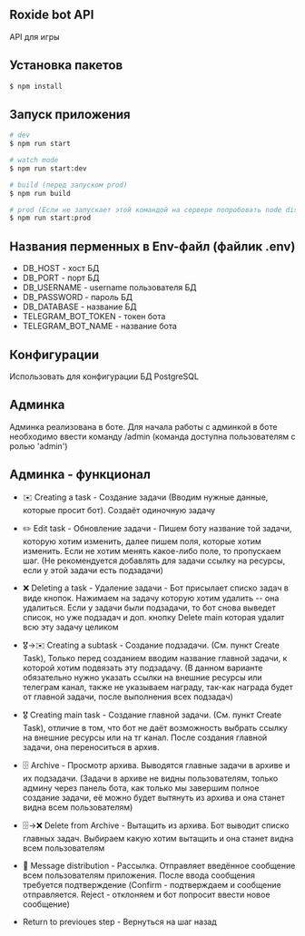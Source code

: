 ## Roxide bot API

API для игры

## Установка пакетов

```bash
$ npm install
```

## Запуск приложения

```bash
# dev
$ npm run start

# watch mode
$ npm run start:dev

# build (перед запуском prod)
$ npm run build

# prod (Если не запускает этой командой на сервере попробовать node dist/src/main.js)
$ npm run start:prod
```

## Названия перменных в Env-файл (файлик .env)
- DB_HOST - хост БД
- DB_PORT - порт БД
- DB_USERNAME - username пользователя БД
- DB_PASSWORD - пароль БД
- DB_DATABASE - название БД
- TELEGRAM_BOT_TOKEN - токен бота
- TELEGRAM_BOT_NAME - название бота

## Конфигурации
Использовать для конфигурации БД PostgreSQL

## Админка
Админка реализована в боте. Для начала работы с админкой в боте необходимо ввести команду /admin 
(команда доступна пользователям с ролью 'admin')

## Админка - функционал
- ✉️ Creating a task - Создание задачи (Вводим нужные данные, которые просит бот). Создаёт одиночную задачу

- ✏️ Edit task - Обновление задачи - Пишем боту название той задачи, которую хотим изменить, далее пишем поля, которые хотим изменить. Если не хотим менять какое-либо поле, то пропускаем шаг. (Не рекомендуется добавлять для задачи ссылку на ресурсы, если у этой задачи есть подзадачи)

- ❌ Deleting a task - Удаление задачи - Бот присылает списко задач в виде кнопок. Нажимаем на задачу которую хотим удалить -- она удалиться. Если у задачи были подзадачи, то бот снова выведет список, но уже подзадач и доп. кнопку Delete main которая удалит всю эту задачу целиком

- 🎖->✉️ Creating a subtask - Создание подзадачи. (См. пункт Create Task), Только перед созданием вводим название главной задачи, к которой хотим подвязать эту подзадачу. (В данном варианте обязательно нужно указать ссылки на внешние ресурсы или телеграм канал, также не указываем награду, так-как награда будет от главной задачи, после выполнения всех подзадач)

- 🎖 Creating main task - Создание главной задачи. (См. пункт Create Task), отличие в том, что бот не даёт возможность выбрать ссылку на внешние ресурсы или на тг канал. После создания главной задачи, она переноситься в архив.

- 🗄 Archive - Просмотр архива. Выводятся главные задачи в архиве и их подзадачи. (Задачи в архиве не видны пользователям, только админу через панель бота, как только мы завершим полное создание задачи, её можно будет вытянуть из архива и она станет видна всем пользователям)

- 🗄->❌ Delete from Archive - Вытащить из архива. Бот выводит списко главных задач. Выбираем какую хотим вытащить и она станет видна всем пользователям

- 👤 Message distribution - Рассылка. Отправляет введённое сообщение всем пользователям приложения. После ввода сообщения требуется подтверждение (Confirm - подтверждаем и сообщение отправляется. Reject - отклоняем и бот попросит ввести новое сообщение)

- Return to previoues step - Вернуться на шаг назад

